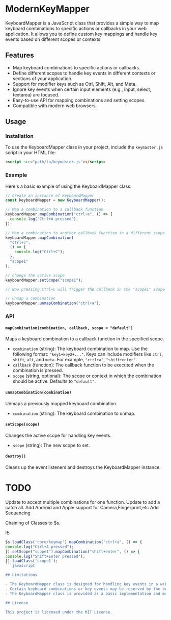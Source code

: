 # ModernKeyMapper

KeyboardMapper is a JavaScript class that provides a simple way to map keyboard combinations to specific actions or callbacks in your web application. It allows you to define custom key mappings and handle key events based on different scopes or contexts.

## Features

- Map keyboard combinations to specific actions or callbacks.
- Define different scopes to handle key events in different contexts or sections of your application.
- Support for modifier keys such as Ctrl, Shift, Alt, and Meta.
- Ignore key events when certain input elements (e.g., input, select, textarea) are focused.
- Easy-to-use API for mapping combinations and setting scopes.
- Compatible with modern web browsers.

## Usage

### Installation

To use the KeyboardMapper class in your project, include the `keymaster.js` script in your HTML file:

```html
<script src="path/to/keymaster.js"></script>
```

### Example

Here's a basic example of using the KeyboardMapper class:

```javascript
// Create an instance of KeyboardMapper
const keyboardMapper = new KeyboardMapper();

// Map a combination to a callback function
keyboardMapper.mapCombination("ctrl+a", () => {
  console.log("Ctrl+A pressed");
});

// Map a combination to another callback function in a different scope
keyboardMapper.mapCombination(
  "ctrl+c",
  () => {
    console.log("Ctrl+C");
  },
  "scope1"
);

// Change the active scope
keyboardMapper.setScope("scope1");

// Now pressing Ctrl+C will trigger the callback in the "scope1" scope

// Unmap a combination
keyboardMapper.unmapCombination("ctrl+a");
```

### API

#### `mapCombination(combination, callback, scope = "default")`

Maps a keyboard combination to a callback function in the specified scope.

- `combination` (string): The keyboard combination to map. Use the following format: `"key1+key2+..."`. Keys can include modifiers like `ctrl`, `shift`, `alt`, and `meta`. For example, `"ctrl+a"`, `"shift+enter"`.
- `callback` (function): The callback function to be executed when the combination is pressed.
- `scope` (string, optional): The scope or context in which the combination should be active. Defaults to `"default"`.

#### `unmapCombination(combination)`

Unmaps a previously mapped keyboard combination.

- `combination` (string): The keyboard combination to unmap.

#### `setScope(scope)`

Changes the active scope for handling key events.

- `scope` (string): The new scope to set.

#### `destroy()`

Cleans up the event listeners and destroys the KeyboardMapper instance.

# TODO

Update to accept multiple combinations for one function.
Update to add a catch all.
Add Android and Apple support for Camera,Fingerprint,etc
Add Sequencing

Chaining of Classes to $s.

IE:

````javascript
$s.loadClass('core/keymap').mapCombination("ctrl+a", () => {
console.log("Ctrl+A pressed");
}).setScope("scope1").mapCombination("shift+enter", () => {
console.log("Shift+Enter pressed");
}).loadClass('scope1');
```javascript

## Limitations

- The KeyboardMapper class is designed for handling key events in a web browser environment and may not work with non-browser JavaScript environments.
- Certain keyboard combinations or key events may be reserved by the browser and cannot be mapped or captured.
- The KeyboardMapper class is provided as a basic implementation and may not cover all use cases or advanced features. Customizations or modifications may be required based on specific requirements.

## License

This project is licensed under the MIT License.
````
